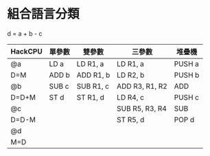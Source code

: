 # 組合語言分類

d = a + b - c


HackCPU   | 單參數   | 雙參數     |  三參數             |    堆疊機
----------|---------|------------|---------------------|-----------
@a        | LD  a   | LD  R1, a  |  LD  R1, a          |   PUSH a
D=M       | ADD b   | ADD R1, b  |  LD  R2, b          |   PUSH b
@b        | SUB c   | SUB R1, c  |  ADD R3, R1, R2     |   ADD
D=D+M     | ST  d   | ST  R1, d  |  LD  R4, c          |   PUSH c
@c        |         |            |  SUB R5, R3, R4     |   SUB
D=D-M     |         |            |  ST  R5, d          |   POP  d
@d        |         |            |                     | 
M=D       |         |            |                     | 

